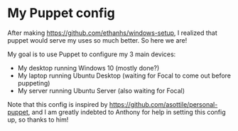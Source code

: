 # My Puppet config

After making https://github.com/ethanhs/windows-setup, I realized that puppet would serve my uses
so much better. So here we are!

My goal is to use Puppet to configure my 3 main devices:
 - My desktop running Windows 10 (mostly done?)
 - My laptop running Ubuntu Desktop (waiting for Focal to come out before puppeting)
 - My server running Ubuntu Server (also waiting for Focal)

Note that this config is inspired by https://github.com/asottile/personal-puppet, and I am greatly
indebted to Anthony for help in setting this config up, so thanks to him!
